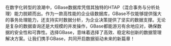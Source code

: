 在数字化转型的浪潮中，GBase数据库凭借其独特的HTAP（混合事务与分析处理）能力脱颖而出。作为一款高性能的企业级数据库，GBase不仅能够提供强大的事务处理能力，还支持实时数据分析，为企业决策提供了坚实的数据支撑。无论是复杂的数据查询还是大规模的并发操作，GBase都能游刃有余地应对，确保数据的安全性和可靠性。选择GBase，意味着选择了高效、稳定和创新的数据管理解决方案。让我们携手GBase，共同开启数据驱动未来的新篇章！